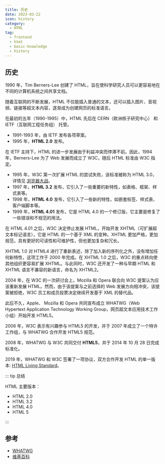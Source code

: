 ```yaml
---
title: 历史
date: 2023-03-22
icon: history
category:
  - HTML
tag:
  - frontend
  - html
  - basic-knowledge
  - history
---
```


## 历史

1990 年，Tim Berners-Lee 创建了 HTML，旨在使科学研究人员可以更容易地在不同的计算机系统之间共享文档。

随着互联网的不断发展，HTML 不仅能插入普通的文本，还可以插入图片、音视频、链接等超文本内容，逐渐成为创建网页的标准语言。

在最初的五年（1990-1995）中，HTML 先后在 CERN（欧洲核子研究中心） 和 IETF（互联网工程任务组） 托管。

- 1991-1993 年，由 IETF 发布各项草案。
- 1995 年，**HTML 2.0** 发布。

在 IETF 主持下，HTML 的进一步发展由于利益冲突而停滞不前。因此，1994 年，Berners-Lee 为了 Web 发展而成立了 W3C，随后 HTML 标准由 W3C 指定。

- 1995 年，W3C 第一次扩展 HTML 的尝试失败，该标准被称为 HTML 3.0，详情见 [浏览器大战](https://zh.wikipedia.org/wiki/%E6%B5%8F%E8%A7%88%E5%99%A8%E5%A4%A7%E6%88%98)。
- 1997 年，**HTML 3.2** 发布，它引入了一些重要的新特性，如表格、框架、样式表等。
- 1998 年，**HTML 4.0** 发布，它引入了一些新的特性，如嵌套标签、样式表、客户端脚本等。
- 1999 年，**HTML 4.01** 发布，它是 HTML 4.0 的一个修订版，它主要是修复了一些错误和不规范的用法。

在 HTML 4.01 之后，W3C 决定停止发展 HTML，开始开发 XHTML（可扩展超文本标记语言），它是 HTML 的一个基于 XML 的变种。XHTML 更加严格，更加规范，具有更好的可读性和可维护性，但也更加复杂和冗长。

XHTML 1.0 对 HTML4 进行了重新表述，除了加入新的序列化之外，没有增加任何新特性，这项工作于 2000 年完成。在 XHTML 1.0 之后，W3C 的重点转向使其他组织更容易扩展 XHTML。与此同时，W3C 还开发了一种与早期 HTML 和 XHTML 语言不兼容的新语言，命名为 XHTML2。

2004 年，在 W3C 的一次研讨会上，Mozilla 和 Opera 联合向 W3C 提案认为应该重新发展 HTML。然而，由于该提案与之前选择的 Web 发展方向相冲突，该提案被拒绝，W3C 员工和成员投票决定继续开发基于 XML 的替代品。

此后不久，Apple、 Mozilla 和 Opera 共同宣布成立 WHATWG（Web Hypertext Application Technology Working Group，网页超文本应用技术工作小组）开始开发 HTML5。

2006 年，W3C 表示有兴趣参与 HTML5 的开发，并于 2007 年成立了一个特许工作组，与 WHATWG 合作开发 HTML5 规范。

2008 年，WHATWG 与 W3C 共同交付 **HTML5**，并于 2014 年 10 月 28 日完成标准化。

2019 年，WHATWG 和 W3C 签署了一项协议，双方合作开发 HTML 的单一版本: [HTML Living Standard](https://html.spec.whatwg.org/multipage/)。

::: tip 总结

HTML 主要版本：

- HTML 2.0
- HTML 3.2
- HTML 4.0
- HTML 5

:::

## 参考

- [WHATWG](https://html.spec.whatwg.org/multipage/introduction.html#history-2)
- [维基百科](https://en.wikipedia.org/wiki/HTML)
